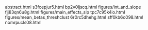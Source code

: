 abstract.html
s3fcepjur5.html
bp2v0ljscq.html
figures/int_and_slope
fjj83qn6u8g.html
figures/main_effects_slp
tpc7c95k4io.html
figures/mean_betas_threshclust
6r0rc5dhehg.html
sff0kb6o098.html
nomrpucls08.html